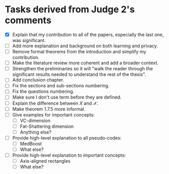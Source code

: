 # Tasks derived from Judge 2's comments
- [x] Explain that my contribution to all of the papers, especially the last one, was significant.
- [ ] Add more explanation and background on both learning and privacy.
- [ ] Remove formal theorems from the introduction and simplify my contribution.
- [ ] Make the literature review more coherent and add a broader context.
- [ ] Strengthen the preliminaries so it will "walk the reader through the significant results needed to understand the rest of the thesis".
- [ ] Add conclusion chapter.
- [ ] Fix the sections and sub-sections numbering.
- [ ] Fix the questions numbering.
- [ ] Make sure I don't use term before they are defined.
- [ ] Explain the difference between $X$ and $\mathcal{X}$.
- [ ] Make theorem 1.7.5 more informal.
- [ ] Give examples for important concepts:
    - [ ] VC-dimension
    - [ ] Fat-Shattering dimension
    - [ ] Anything else?
- [ ] Provide high-level explanation to all pseudo-codes:
    - [ ] MedBoost
    - [ ] What else?
- [ ] Provide high-level explanation to important concepts:
    - [ ] Axis-aligned rectangles
    - [ ] What else?
